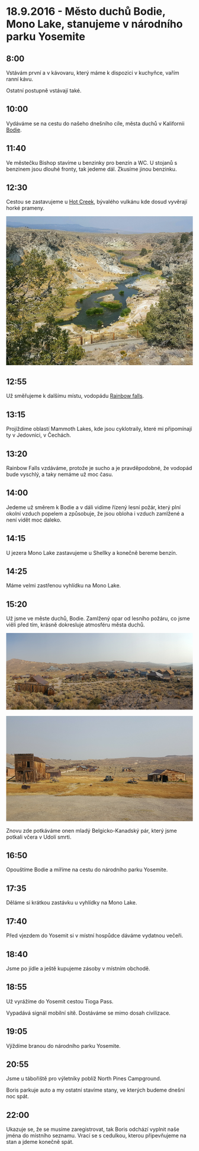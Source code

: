 # 18.9.2016 - Město duchů Bodie, Mono Lake, stanujeme v národního parku Yosemite

## 8:00

Vstávám první a v kávovaru, který máme k dispozici v kuchyňce, vařím ranní kávu.

Ostatní postupně vstávají také.

## 10:00

Vydáváme se na cestu do našeho dnešního cíle, města duchů v Kalifornii [Bodie](http://www.ghosttowngallery.com/htme/bodie.htm).

## 11:40

Ve městečku Bishop stavíme u benzinky pro benzín a WC. U stojanů s benzinem jsou dlouhé fronty, tak jedeme dál. Zkusíme jinou benzinku.

## 12:30

Cestou se zastavujeme u [Hot Creek](http://www.fs.usda.gov/recarea/inyo/recarea/?recid=20414), bývalého vulkánu kde dosud vyvěrají horké prameny.

![Hot Creek](images/20160918/20160918_124025.jpg)

## 12:55

Už směřujeme k dalšímu místu, vodopádu [Rainbow falls](http://www.visitmammoth.com/trip-ideas/hiking-rainbow-falls).

## 13:15

Projíždíme oblastí Mammoth Lakes, kde jsou cyklotraily, které mi připomínají ty v Jedovnici, v Čechách.

## 13:20

Rainbow Falls vzdáváme, protože je sucho a je pravděpodobné, že vodopád bude vyschlý, a taky nemáme už moc času.

## 14:00

Jedeme už směrem k Bodie a v dáli vidíme řízený lesní požár, který plní okolní vzduch popelem a způsobuje, že jsou obloha i vzduch zamlžené a není vidět moc daleko.

## 14:15

U jezera Mono Lake zastavujeme u Shellky a konečně bereme benzín.

## 14:25

Máme velmi zastřenou vyhlídku na Mono Lake.

## 15:20

Už jsme ve měste duchů, Bodie. Zamlžený opar od lesního požáru, co jsme viěli před tím, krásně dokresluje atmosféru města duchů.

![Město duchů Bodie](images/20160918/20160918_153722.jpg)

![Ve městě duchů Bodie](images/20160918/20160918_160434.jpg)

Znovu zde potkáváme onen mladý Belgicko-Kanadský pár, který jsme potkali včera v Udolí smrti.

## 16:50

Opouštíme Bodie a míříme na cestu do národního parku Yosemite.

## 17:35

Děláme si krátkou zastávku u vyhlídky na Mono Lake.

## 17:40

Před vjezdem do Yosemit si v místní hospůdce dáváme vydatnou večeři.

## 18:40

Jsme po jídle a ještě kupujeme zásoby v místním obchodě.

## 18:55

Už vyrážíme do Yosemit cestou Tioga Pass.

Vypadává signál mobilní sítě. Dostáváme se mimo dosah civilizace.

## 19:05

Vjíždíme branou do národního parku Yosemite.

## 20:55

Jsme u tábořiště pro výletníky poblíž North Pines Campground.

Boris parkuje auto a my ostatní stavíme stany, ve kterých budeme dnešní noc spát.

## 22:00

Ukazuje se, že se musíme zaregistrovat, tak Boris odchází vyplnit naše jména do místního seznamu. Vrací se s cedulkou, kterou připevňujeme na stan a jdeme konečně spát.

